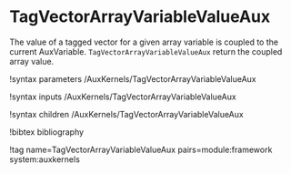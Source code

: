 # TagVectorArrayVariableValueAux

The value of a tagged vector for a given array variable is coupled to the current AuxVariable. `TagVectorArrayVariableValueAux` return the coupled array value.

!syntax parameters /AuxKernels/TagVectorArrayVariableValueAux

!syntax inputs /AuxKernels/TagVectorArrayVariableValueAux

!syntax children /AuxKernels/TagVectorArrayVariableValueAux

!bibtex bibliography

!tag name=TagVectorArrayVariableValueAux pairs=module:framework system:auxkernels
